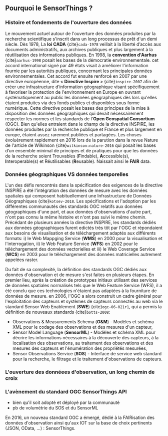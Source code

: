 ## Pourquoi le SensorThings ?

### Histoire et fondements de l'ouverture des données
Le mouvement actuel autour de l'ouverture des données produites par la recherche scientifique s'inscrit dans un long processus de prêt d'un demi siècle. 
Dès 1978, La **loi CADA** {cite}`cada-1978` veillait à la liberté d’accès aux documents administratifs, aux archives publiques et plus largement à la réutilisation des informations publiques. En 1998, la **convention d'Aarhus** {cite}`aarhus-1998` posait les bases de la démocratie environnementale. cet accord international signé par 49 états visait à améliorer l'information fournie par les autorités publiques, concernant les principales données environnementales. Cet accord fut ensuite renforcé en 2007 par une directive européenne, dite « **Directive Inspire** » {cite}`inspire-2007` afin de créer une infrastructure d’information géographique visant spécifiquement à favoriser la protection de l'environnement en Europe en ouvrant systématiquement au public les données géographiques dès lors qu'elles étaient produites via des fonds publics et disponibles sous forme numérique. Cette directive posait les bases des principes de la mise à disposition des données géographiques qui devait nécessairement respecter les normes et les standards de l'**Open Geospatial Consortium** (OGC). Bien qu'elles entraient dans le champ de la directive INSPIRE, les données produites par la recherche publique et France et plus largement en europe, étaient assez rarement publiées et partagées. Les choses évoluèrement rapidement en 2016 lors de la parution dans la revue Nature de l'article de Wilkinson {cite}`wilkinson:nature-2016` qui posait les bases d’un ensemble minimal de principes et de pratiques pour que les données de la recherche soient Trouvables (**F**indable), **A**ccessible(s), **I**nteroperable(s) et Réutilisables (**R**eusable). Naissait ainsi le **FAIR** data.

### Données géographiques VS données temporelles
L'un des défis rencontrés dans la spécification des exigences de la directive INSPIRE a été l'intégration des données de mesure avec les données spatiales qui composent habituellement une Infrastructure de Données Géographiques {cite}`kotsev-2018`. Les spécifications et l'adoption par les différentes communautés des standards OGC relatifs aux données géographiques d'une part, et aux données d'observations d'autre part, n'ont pas connu la même histoire et n'ont pas suivi le même chemin.
Précédant de plusieurs années la directive INSPIRE, les standards dédiés aux données géographiques furent edictés très tôt par l'OGC et répondaient aux besoins de visualisation et de téléchargement adaptés aux différents formats: i) le Web Mappging Service (**WMS**) en 2000 pour la visualisation et l'interrogation, ii) le Web Feature Service (**WFS**) en 2002 pour le téléchargement des données vectorielles et iii) le Web Coverage Service (**WCS**) en 2003 pour le téléchargement des données matricielles autrement appelées raster. 

Du fait de sa complexité, la définition des standards OGC dédiés aux données d'observation et de mesure s'est faites en plusieurs étapes. En premier lieu, 
après la création de prototypes initiaux utilisant des services de données spatiales normalisés tels que le Web Feature Service (WFS), il a été conclu que ces technologies n'étaient pas adaptées à la fourniture de données de mesure. en 2006, l'OGC a alors construit un cadre général pour l'exploitation des capteurs et systèmes de capteurs connectés au web via le standard Sensor Web Enablement (**SWE**) {cite}`ogc-06-021r1`, qui a permis la définition de nouveaux standards {cite}`botts-2008`:
- Observations & Measurements Schema (**O&M**) - Modèles et schéma XML pour le codage des observations et des mesures d'un capteur,
- Sensor Model Language (**SensorML**) - Modèles et schéma XML pour décrire les informations nécessaires à la découverte des capteurs, à la localisation des observations, au traitement des observations et des mesures des capteurs et l'énumération des propriétés mesurées,
- Sensor Observations Service (**SOS**) - Interface de service web standard pour la recherche, le filtrage et le traitement d'observations de capteurs.



### L'ouverture des donnéees d'observation, un long chemin de croix

### L'avènement du standard OGC SensorThings API
- bien qu'il soit adopté et déployé par la communauté
- pb de volumétrie du SOS et du SensorML









En 2016, un nouveau standard OGC a émergé, dédié à la FAIRisation des données d'observation ainsi qu'aux IOT sur la base de choix pertinents (JSON, OData, ...) : SensorThings. 
